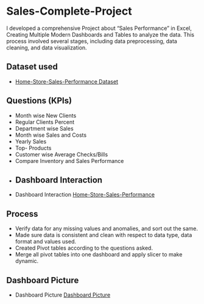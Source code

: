 # Sales-Complete-Project
I developed a comprehensive Project about “Sales Performance” in Excel, Creating Multiple Modern Dashboards and Tables to analyze the data. This process involved several stages, including data preprocessing, data cleaning, and data visualization.
## Dataset used
-	<a href= “https://github.com/Muhammad-Jan/Sales-Complete-Project/blob/main/Home%20Store%20Sales%20Performance.xlsx”> Home-Store-Sales-Performance Dataset</a>
## Questions (KPIs)
-	Month wise New Clients
-	Regular Clients Percent
-	Department wise Sales
-	Month wise Sales and Costs
-	Yearly Sales
-	Top- Products
-	Customer wise Average Checks/Bills
-	Compare Inventory and Sales Performance
-	## Dashboard Interaction
-	Dashboard Interaction <a href= “https://github.com/Muhammad-Jan/Sales-Complete-Project/blob/main/Home%20Store%20Sales%20Performance.xlsx”> Home-Store-Sales-Performance</a>
## Process
-	Verify data for any missing values and anomalies, and sort out the same.
-	Made sure data is consistent and clean with respect to data type, data format and values used.
-	Created Pivot tables according to the questions asked.
-	Merge all pivot tables into one dashboard and apply slicer to make dynamic.
## Dashboard Picture
- Dashboard Picture <a href = "https://github.com/Muhammad-Jan/Sales-Complete-Project/blob/main/Home%20Store%20Sales%20Performance.jpg"> Dashboard Picture</a>

